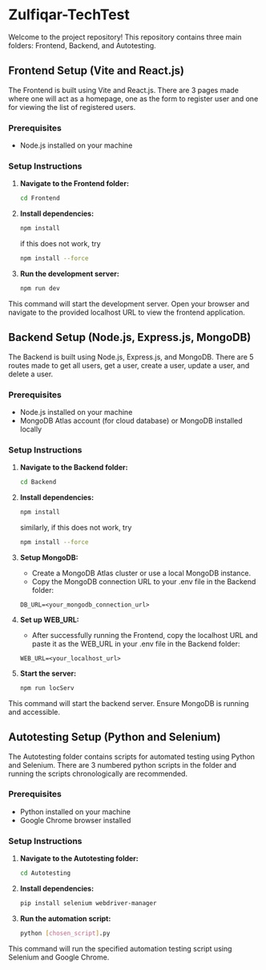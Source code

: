 # Zulfiqar-TechTest

Welcome to the project repository! This repository contains three main folders: Frontend, Backend, and Autotesting.

## Frontend Setup (Vite and React.js)

The Frontend is built using Vite and React.js. There are 3 pages made where one will act as a homepage, one as the form to register user and one for viewing the list of registered users.

### Prerequisites

- Node.js installed on your machine

### Setup Instructions

1. **Navigate to the Frontend folder:**

   ```bash
   cd Frontend
   ```

2. **Install dependencies:**

   ```bash
   npm install
   ```
   if this does not work, try
   ```bash
   npm install --force
   ```

3. **Run the development server:**

   ```bash
   npm run dev
   ```
This command will start the development server. Open your browser and navigate to the provided localhost URL to view the frontend application.

## Backend Setup (Node.js, Express.js, MongoDB)

The Backend is built using Node.js, Express.js, and MongoDB. There are 5 routes made to get all users, get a user, create a user, update a user, and delete a user.

### Prerequisites

- Node.js installed on your machine
- MongoDB Atlas account (for cloud database) or MongoDB installed locally

### Setup Instructions

1. **Navigate to the Backend folder:**

   ```bash
   cd Backend
   ```

2. **Install dependencies:**

   ```bash
   npm install
   ```
   similarly, if this does not work, try
   ```bash
   npm install --force
   ```

3. **Setup MongoDB:**
   - Create a MongoDB Atlas cluster or use a local MongoDB instance.
   - Copy the MongoDB connection URL to your .env file in the Backend folder:
   ```dotenv
   DB_URL=<your_mongodb_connection_url>
   ```
   
4. **Set up WEB_URL:**
   - After successfully running the Frontend, copy the localhost URL and paste it as the WEB_URL in your .env file in the Backend folder:
   ```dotenv
   WEB_URL=<your_localhost_url>
   ```
   
5. **Start the server:**
   ```bash
   npm run locServ
   ```
This command will start the backend server. Ensure MongoDB is running and accessible.

## Autotesting Setup (Python and Selenium)

The Autotesting folder contains scripts for automated testing using Python and Selenium. There are 3 numbered python scripts in the folder and running the scripts chronologically are recommended. 

### Prerequisites

- Python installed on your machine
- Google Chrome browser installed

### Setup Instructions

1. **Navigate to the Autotesting folder:**

   ```bash
   cd Autotesting
   ```

2. **Install dependencies:**

   ```bash
   pip install selenium webdriver-manager
   ```

3. **Run the automation script:**
   ```bash
   python [chosen_script].py
   ```
This command will run the specified automation testing script using Selenium and Google Chrome.

